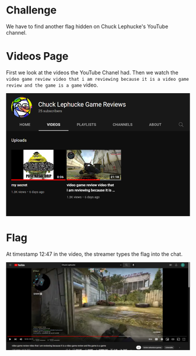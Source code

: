 # Challenge

We have to find another flag hidden on Chuck Lephucke's YouTube channel.

# Videos Page

First  we look at the videos the YouTube Chanel had. Then we watch the `video game review video that i am reviewing because it is a video game review and the game is a game` video.

![Videos](videos.png)

# Flag

At timestamp 12:47 in the video, the streamer types the flag into the chat.

![Flag](flag.png)
